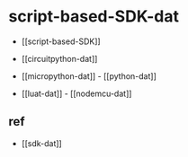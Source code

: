 
# script-based-SDK-dat

- [[script-based-SDK]]


- [[circuitpython-dat]]

- [[micropython-dat]] - [[python-dat]]

- [[luat-dat]] - [[nodemcu-dat]]


## ref 

- [[sdk-dat]]